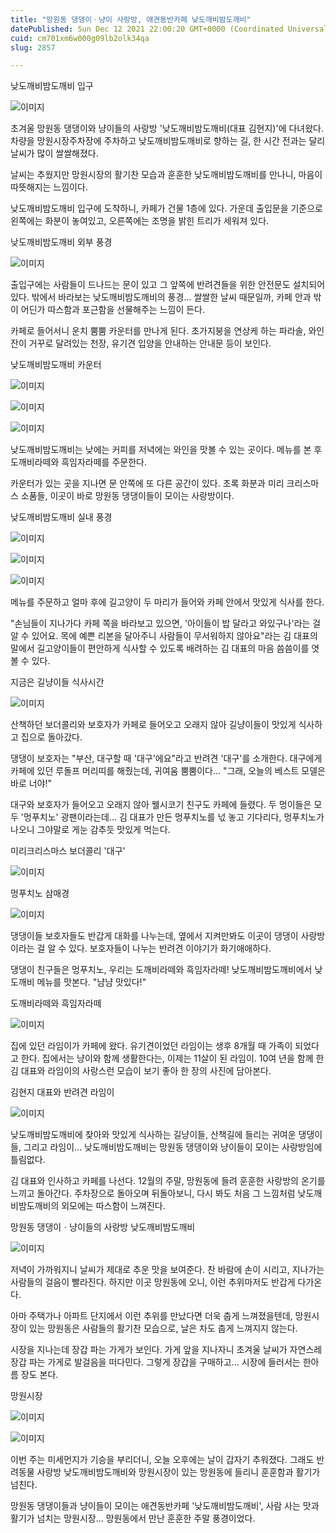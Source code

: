 ```yaml
---
title: "망원동 댕댕이ㆍ냥이 사랑방, 애견동반카페 낮도깨비밤도깨비"
datePublished: Sun Dec 12 2021 22:00:20 GMT+0000 (Coordinated Universal Time)
cuid: cm701xm6w000g09lb2olk34qa
slug: 2857

---
```



낮도깨비밤도깨비 입구

![이미지](https://cdn.hashnode.com/res/hashnode/image/upload/v1739252294976/ace824ea-5c4b-401d-8c12-3b874f4500df.jpeg)

초겨울 망원동 댕댕이와 냥이들의 사랑방 '낮도깨비밤도깨비(대표 김현지)'에 다녀왔다. 차량을 망원시장주차장에 주차하고 낮도깨비밤도깨비로 향하는 길, 한 시간 전과는 달리 날씨가 많이 쌀쌀해졌다.

날씨는 추웠지만 망원시장의 활기찬 모습과 훈훈한 낮도깨비밤도깨비를 만나니, 마음이 따뜻해지는 느낌이다.

낮도깨비밤도깨비 입구에 도착하니, 카페가 건물 1층에 있다. 가운데 출입문을 기준으로 왼쪽에는 화분이 놓여있고, 오른쪽에는 조명을 밝힌 트리가 세워져 있다.

낮도깨비밤도깨비 외부 풍경

![이미지](https://cdn.hashnode.com/res/hashnode/image/upload/v1739252297172/4ad8e7b0-f6e7-4eb8-a7a0-0d474a6fd390.jpeg)

출입구에는 사람들이 드나드는 문이 있고 그 앞쪽에 반려견들을 위한 안전문도 설치되어 있다. 밖에서 바라보는 낮도깨비밤도깨비의 풍경... 쌀쌀한 날씨 때문일까, 카페 안과 밖이 어딘가 따스함과 포근함을 선물해주는 느낌이 든다.

카페로 들어서니 운치 뿜뿜 카운터를 만나게 된다. 초가지붕을 연상케 하는 파라솔, 와인잔이 거꾸로 달려있는 천장, 유기견 입양을 안내하는 안내문 등이 보인다.

낮도깨비밤도깨비 카운터

![이미지](https://cdn.hashnode.com/res/hashnode/image/upload/v1739252299593/254010c7-2642-4089-929a-ec7730b1a8dc.jpeg)

![이미지](https://cdn.hashnode.com/res/hashnode/image/upload/v1739252302201/50b367f0-0f52-4fc9-bf38-bc43e515121d.jpeg)

![이미지](https://cdn.hashnode.com/res/hashnode/image/upload/v1739252304597/b5cb6ebf-b4ce-4644-9ec8-cf52ca6b9413.jpeg)

낮도깨비밤도깨비는 낮에는 커피를 저녁에는 와인을 맛볼 수 있는 곳이다. 메뉴를 본 후 도깨비라떼와 흑임자라떼를 주문한다.

카운터가 있는 곳을 지나면 문 안쪽에 또 다른 공간이 있다. 초록 화분과 미리 크리스마스 소품들, 이곳이 바로 망원동 댕댕이들이 모이는 사랑방이다.

낮도깨비밤도깨비 실내 풍경

![이미지](https://cdn.hashnode.com/res/hashnode/image/upload/v1739252306779/e68641c5-3e5c-46fd-8813-77258fe2f3db.jpeg)

![이미지](https://cdn.hashnode.com/res/hashnode/image/upload/v1739252309299/0e2fa80d-a269-4be8-b937-60ef8e922d96.jpeg)

![이미지](https://cdn.hashnode.com/res/hashnode/image/upload/v1739252311830/19362e7c-ed4b-4c77-83ab-0e1b7dd03842.jpeg)

메뉴를 주문하고 얼마 후에 길고양이 두 마리가 들어와 카페 안에서 맛있게 식사를 한다.

"손님들이 지나가다 카페 쪽을 바라보고 있으면, '아이들이 밥 달라고 와있구나'라는 걸 알 수 있어요. 목에 예쁜 리본을 달아주니 사람들이 무서워하지 않아요"라는 김 대표의 말에서 길고양이들이 편안하게 식사할 수 있도록 배려하는 김 대표의 마음 씀씀이를 엿볼 수 있다.

지금은 길냥이들 식사시간

![이미지](https://cdn.hashnode.com/res/hashnode/image/upload/v1739252314376/28b76c9d-9275-4f5a-b150-fae29b6c9bec.jpeg)

산책하던 보더콜리와 보호자가 카페로 들어오고 오래지 않아 길냥이들이 맛있게 식사하고 집으로 돌아갔다.

댕댕이 보호자는 "부산, 대구할 때 '대구'에요"라고 반려견 '대구'를 소개한다. 대구에게 카페에 있던 루돌프 머리띠를 해줬는데, 귀여움 뿜뿜이다... "그래, 오늘의 베스트 모델은 바로 너야!"

대구와 보호자가 들어오고 오래지 않아 웰시코기 친구도 카페에 들렸다. 두 멍이들은 모두 '멍푸치노' 광팬이라는데... 김 대표가 만든 멍푸치노를 넋 놓고 기다리다, 멍푸치노가 나오니 그야말로 게눈 감추듯 맛있게 먹는다.

미리크리스마스 보더콜리 '대구'

![이미지](https://cdn.hashnode.com/res/hashnode/image/upload/v1739252318388/95e740be-1bda-4f56-bb6e-f402e6b250a4.jpeg)

멍푸치노 삼매경

![이미지](https://cdn.hashnode.com/res/hashnode/image/upload/v1739252320846/3a014b65-9f8b-4157-8d29-86b5563812cd.jpeg)

댕댕이들 보호자들도 반갑게 대화를 나누는데, 옆에서 지켜만봐도 이곳이 댕댕이 사랑방이라는 걸 알 수 있다. 보호자들이 나누는 반려견 이야기가 화기애애하다.

댕댕이 친구들은 멍푸치노, 우리는 도깨비라떼와 흑임자라떼! 낮도깨비밤도깨비에서 낮도깨비 메뉴를 맛본다. "냠냠 맛있다!"

도깨비라떼와 흑임자라떼

![이미지](https://cdn.hashnode.com/res/hashnode/image/upload/v1739252323365/f57800ad-a129-43a4-95a9-ff2d615e6336.jpeg)

집에 있던 라임이가 카페에 왔다. 유기견이었던 라임이는 생후 8개월 때 가족이 되었다고 한다. 집에서는 냥이와 함께 생활한다는, 이제는 11살이 된 라임이. 10여 년을 함께 한 김 대표와 라임이의 사랑스런 모습이 보기 좋아 한 장의 사진에 담아본다.

김현지 대표와 반려견 라임이

![이미지](https://cdn.hashnode.com/res/hashnode/image/upload/v1739252325447/cf25ae63-32f1-4e4b-9c00-ecd66d8dccce.jpeg)

낮도깨비밤도깨비에 찾아와 맛있게 식사하는 길냥이들, 산책길에 들리는 귀여운 댕댕이들, 그리고 라임이... 낮도깨비밤도깨비는 망원동 댕댕이와 냥이들이 모이는 사랑방임에 틀림없다.

김 대표와 인사하고 카페를 나선다. 12월의 주말, 망원동에 들려 훈훈한 사랑방의 온기를 느끼고 돌아간다. 주차장으로 돌아오며 뒤돌아보니, 다시 봐도 처음 그 느낌처럼 낮도깨비밤도깨비의 외모에는 따스함이 느껴진다.

망원동 댕댕이ㆍ냥이들의 사랑방 낮도깨비밤도깨비

![이미지](https://cdn.hashnode.com/res/hashnode/image/upload/v1739252327841/5b6ec73d-9a2e-41cc-b58e-79368c823ca9.jpeg)

저녁이 가까워지니 날씨가 제대로 추운 맛을 보여준다. 찬 바람에 손이 시리고, 지나가는 사람들의 걸음이 빨라진다. 하지만 이곳 망원동에 오니, 이런 추위마저도 반갑게 다가온다.

아마 주택가나 아파트 단지에서 이런 추위를 만났다면 더욱 춥게 느껴졌을텐데, 망원시장이 있는 망원동은 사람들의 활기찬 모습으로, 날은 차도 춥게 느껴지지 않는다.

시장을 지나는데 장갑 파는 가게가 보인다. 가게 앞을 지나자니 초겨울 날씨가 자연스레 장갑 파는 가게로 발걸음을 떠다민다. 그렇게 장갑을 구매하고... 시장에 들러서는 한아름 장도 본다.

망원시장

![이미지](https://cdn.hashnode.com/res/hashnode/image/upload/v1739252330263/68e0666e-ded4-4075-954c-4e7b8f7e82d3.jpeg)

![이미지](https://cdn.hashnode.com/res/hashnode/image/upload/v1739252332791/5b98317d-9539-48c2-9f41-15fc674b09e6.jpeg)

이번 주는 미세먼지가 기승을 부리더니, 오늘 오후에는 날이 갑자기 추워졌다. 그래도 반려동물 사랑방 낮도깨비밤도깨비와 망원시장이 있는 망원동에 들리니 훈훈함과 활기가 넘친다.

망원동 댕댕이들과 냥이들이 모이는 애견동반카페 '낮도깨비밤도깨비', 사람 사는 맛과 활기가 넘치는 망원시장... 망원동에서 만난 훈훈한 주말 풍경이었다.